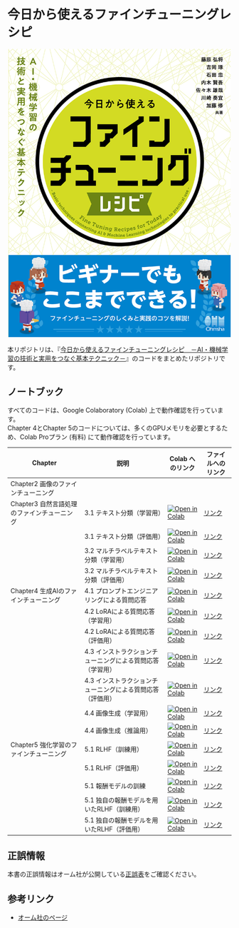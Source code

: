 # 今日から使えるファインチューニングレシピ

<div align="center">
    <img src="./misc/cover.jpg" alt="表紙" width="500">
</div>

本リポジトリは、『[今日から使えるファインチューニングレシピ　－AI・機械学習の技術と実用をつなぐ基本テクニック－](https://www.ohmsha.co.jp/book/9784274232381/)』のコードをまとめたリポジトリです。

## ノートブック

すべてのコードは、Google Colaboratory (Colab) 上で動作確認を行っています。<br>
Chapter 4とChapter 5のコードについては、多くのGPUメモリを必要とするため、Colab Proプラン (有料) にて動作確認を行っています。

| Chapter | 説明 | Colab へのリンク | ファイルへのリンク |
| --- | --- | --- | --- |
| Chapter2 画像のファインチューニング |  |  |  |
| Chapter3 自然言語処理のファインチューニング | 3.1 テキスト分類（学習用） | [![Open in Colab](https://colab.research.google.com/assets/colab-badge.svg)](https://colab.research.google.com/github/laboroai/finetuning_cookbook/blob/main/chapter3/1-1_text_classification_train.ipynb) | [リンク](./chapter3/1-1_text_classification_train.ipynb) |
|   | 3.1 テキスト分類（評価用） | [![Open in Colab](https://colab.research.google.com/assets/colab-badge.svg)](https://colab.research.google.com/github/laboroai/finetuning_cookbook/blob/main/chapter3/1-2_text_classification_eval.ipynb) | [リンク](./chapter3/1-2_text_classification_eval.ipynb) |
|   | 3.2 マルチラベルテキスト分類（学習用） | [![Open in Colab](https://colab.research.google.com/assets/colab-badge.svg)](https://colab.research.google.com/github/laboroai/finetuning_cookbook/blob/main/chapter3/2-1_multi_label_classification_train.ipynb) | [リンク](./chapter3/2-1_multi_label_classification_train.ipynb) |
|   | 3.2 マルチラベルテキスト分類（評価用） | [![Open in Colab](https://colab.research.google.com/assets/colab-badge.svg)](https://colab.research.google.com/github/laboroai/finetuning_cookbook/blob/main/chapter3/2-2_multi_label_classification_eval.ipynb) | [リンク](./chapter3/2-2_multi_label_classification_eval.ipynb) |
| Chapter4 生成AIのファインチューニング | 4.1 プロンプトエンジニアリングによる質問応答 | [![Open in Colab](https://colab.research.google.com/assets/colab-badge.svg)](https://github/laboroai/finetuning_cookbook/blob/main/chapter4/1_PromptEngineering.ipynb)  | [リンク](./chapter4/1_PromptEngineering.ipynb) |
|   | 4.2 LoRAによる質問応答（学習用） | [![Open in Colab](https://colab.research.google.com/assets/colab-badge.svg)](https://github/laboroai/finetuning_cookbook/blob/main/chapter4/2-1_LoRA.ipynb) | [リンク](./chapter4/2-1_LoRA.ipynb) |
|   | 4.2 LoRAによる質問応答（評価用） | [![Open in Colab](https://colab.research.google.com/assets/colab-badge.svg)](https://github/laboroai/finetuning_cookbook/blob/main/chapter4/2-2_LoRA.ipynb) | [リンク](./chapter4/2-2_LoRA.ipynb) |
|   | 4.3 インストラクションチューニングによる質問応答（学習用） | [![Open in Colab](https://colab.research.google.com/assets/colab-badge.svg)](https://github/laboroai/finetuning_cookbook/blob/main/chapter4/3-1_InstructionTuning.ipynb) | [リンク](./chapter4/3-1_InstructionTuning.ipynb) |
|   | 4.3 インストラクションチューニングによる質問応答（評価用） | [![Open in Colab](https://colab.research.google.com/assets/colab-badge.svg)](https://github/laboroai/finetuning_cookbook/blob/main/chapter4/3-2_InstructionTuning.ipynb) | [リンク](./chapter4/3-2_InstructionTuning.ipynb) |
|   | 4.4 画像生成（学習用） | [![Open in Colab](https://colab.research.google.com/assets/colab-badge.svg)](https://github/laboroai/finetuning_cookbook/blob/main/chapter4/4-1_StableDiffusion.ipynb) | [リンク](./chapter4/4-1_StableDiffusion.ipynb) |
|   | 4.4 画像生成（推論用） | [![Open in Colab](https://colab.research.google.com/assets/colab-badge.svg)](https://github/laboroai/finetuning_cookbook/blob/main/chapter4/4-2_StableDiffusion.ipynb) | [リンク](./chapter4/4-2_StableDiffusion.ipynb) |
| Chapter5 強化学習のファインチューニング |   5.1 RLHF（訓練用） | [![Open in Colab](https://colab.research.google.com/assets/colab-badge.svg)](https://github/laboroai/finetuning_cookbook/blob/main/chapter5/1-1_rhlf-train.ipynb) | [リンク](./chapter5/1-1_rhlf-train.ipynb) |
|   | 5.1 RLHF（評価用） | [![Open in Colab](https://colab.research.google.com/assets/colab-badge.svg)](https://github/laboroai/finetuning_cookbook/blob/main/chapter5/1-2_rlhf-eval.ipynb) | [リンク](./chapter5/1-2_rlhf-eval.ipynb) |
|   | 5.1 報酬モデルの訓練 | [![Open in Colab](https://colab.research.google.com/assets/colab-badge.svg)](https://github/laboroai/finetuning_cookbook/blob/main/chapter5/1-3_train-reward-model.ipynb) | [リンク](./chapter5/1-3_train-reward-model.ipynb) |
|   | 5.1 独自の報酬モデルを用いたRLHF（訓練用） | [![Open in Colab](https://colab.research.google.com/assets/colab-badge.svg)](https://github/laboroai/finetuning_cookbook/blob/main/chapter5/1-4_rlhf-train-with-custom-rm.ipynb) | [リンク](./chapter5/1-4_rlhf-train-with-custom-rm.ipynb) |
|   | 5.1 独自の報酬モデルを用いたRLHF（評価用） | [![Open in Colab](https://colab.research.google.com/assets/colab-badge.svg)](https://github/laboroai/finetuning_cookbook/blob/main/chapter5/1-5_rlhf-eval.ipynb) | [リンク](./chapter5/1-5_rlhf-eval.ipynb) |


## 正誤情報

本書の正誤情報はオーム社が公開している[正誤表](https://www.ohmsha.co.jp/book/9784274232381/)をご確認ください。

## 参考リンク

* [オーム社のページ](https://www.ohmsha.co.jp/book/9784274232381/)
